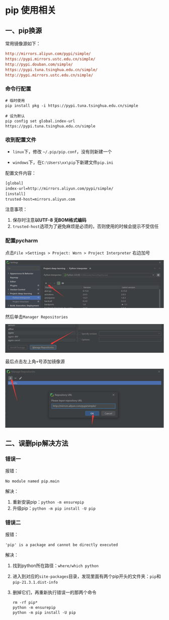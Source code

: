 # pip 使用相关

## 一、pip换源

常用镜像源如下：

```ini
http://mirrors.aliyun.com/pypi/simple/ 
https://pypi.mirrors.ustc.edu.cn/simple/ 
http://pypi.douban.com/simple/ 
https://pypi.tuna.tsinghua.edu.cn/simple/ 
http://pypi.mirrors.ustc.edu.cn/simple/
```

### 命令行配置

```shell
# 临时使用
pip install pkg -i https://pypi.tuna.tsinghua.edu.cn/simple

# 设为默认
pip config set global.index-url https://pypi.tuna.tsinghua.edu.cn/simple
```

### 收到配置文件

-   `linux`下，修改 `~/.pip/pip.conf`，没有则新建一个

-   `windows`下，在`C:\Users\xx\pip`下新建文件`pip.ini`

配置文件内容：

```bash
[global]
index-url=http://mirrors.aliyun.com/pypi/simple/
[install]
trusted-host=mirrors.aliyun.com
```

注意事项：

1.   保存时注意**以UTF-8 无BOM格式编码**
2.   `trusted-host`选项为了避免麻烦是必须的，否则使用的时候会提示不受信任

### 配置pycharm

点击`File >Settings > Project: Worn > Project Interpreter` 右边加号

![image-20220330204103799](https://raw.githubusercontent.com/Jxpro/PicBed/master/md/new/2022-03-30-204105.png)

然后单击`Manager Repositories`

![image-20220330204047541](https://raw.githubusercontent.com/Jxpro/PicBed/master/md/new/2022-03-30-204048.png)

最后点击左上角`+`号添加镜像源

![image-20220330204030714](https://raw.githubusercontent.com/Jxpro/PicBed/master/md/new/2022-03-30-204032.png)

## 二、误删pip解决方法

### 错误一

报错：

`No module named pip.main`

解决：

1.   重新安装pip：`python -m ensurepip`
2.   升级pip：`python -m pip install -U pip`

### 错误二

报错：

`'pip' is a package and cannot be directly executed`

解决：

1.   找到python所在路径：`where/which python`

2.   进入到对应的`site-packages`目录，发现里面有两个pip开头的文件夹：`pip`和`pip-21.3.1.dist-info`

3.   删掉它们，再重新执行错误一的那两个命令

     ```shell
     rm -rf pip*
     python -m ensurepip
     python -m pip install -U pip
     ```

     